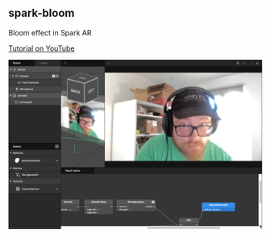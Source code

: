 ## spark-bloom

Bloom effect in Spark AR

[Tutorial on YouTube](https://youtu.be/QUL-M5wTSw4)

![screenshot](./screenshot.jpg)
